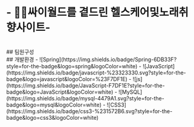 # - 🙏🏻싸이월드를 곁드린 헬스케어및노래취향사이트-
<br>
## 팀원구성

<br>
## 개발환경
- ![Spring](https://img.shields.io/badge/Spring-6DB33F?style=for-the-badge&logo=spring&logoColor=white)
- ![JavaScript](https://img.shields.io/badge/javascript-%23323330.svg?style=for-the-badge&logo=javascript&logoColor=%23F7DF1E)
- ![js](https://img.shields.io/badge/JavaScript-F7DF1E?style=for-the-badge&logo=JavaScript&logoColor=white)
- ![MySQL](https://img.shields.io/badge/mysql-4479A1.svg?style=for-the-badge&logo=mysql&logoColor=white)
- ![CSS3](https://img.shields.io/badge/css3-%231572B6.svg?style=for-the-badge&logo=css3&logoColor=white)